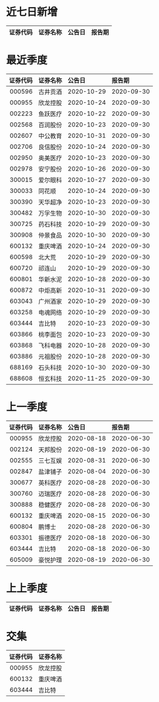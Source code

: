 # 近七日新增
| 证券代码   | 证券名称   | 公告日   | 报告期   |
|------------|------------|----------|----------|

# 最近季度
|   证券代码 | 证券名称   | 公告日     | 报告期     |
|-----------:|:-----------|:-----------|:-----------|
|     000596 | 古井贡酒   | 2020-10-29 | 2020-09-30 |
|     000955 | 欣龙控股   | 2020-10-24 | 2020-09-30 |
|     002223 | 鱼跃医疗   | 2020-10-22 | 2020-09-30 |
|     002568 | 百润股份   | 2020-10-23 | 2020-09-30 |
|     002607 | 中公教育   | 2020-10-31 | 2020-09-30 |
|     002706 | 良信股份   | 2020-10-24 | 2020-09-30 |
|     002950 | 奥美医疗   | 2020-10-23 | 2020-09-30 |
|     002978 | 安宁股份   | 2020-10-26 | 2020-09-30 |
|     300015 | 爱尔眼科   | 2020-10-27 | 2020-09-30 |
|     300033 | 同花顺     | 2020-10-24 | 2020-09-30 |
|     300390 | 天华超净   | 2020-10-23 | 2020-09-30 |
|     300482 | 万孚生物   | 2020-10-30 | 2020-09-30 |
|     300725 | 药石科技   | 2020-10-29 | 2020-09-30 |
|     300908 | 仲景食品   | 2020-10-30 | 2020-09-30 |
|     600132 | 重庆啤酒   | 2020-10-24 | 2020-09-30 |
|     600598 | 北大荒     | 2020-10-29 | 2020-09-30 |
|     600720 | 祁连山     | 2020-10-29 | 2020-09-30 |
|     600801 | 华新水泥   | 2020-10-28 | 2020-09-30 |
|     600872 | 中炬高新   | 2020-10-31 | 2020-09-30 |
|     603043 | 广州酒家   | 2020-10-29 | 2020-09-30 |
|     603258 | 电魂网络   | 2020-10-29 | 2020-09-30 |
|     603444 | 吉比特     | 2020-10-23 | 2020-09-30 |
|     603866 | 桃李面包   | 2020-10-23 | 2020-09-30 |
|     603868 | 飞科电器   | 2020-10-28 | 2020-09-30 |
|     603886 | 元祖股份   | 2020-10-28 | 2020-09-30 |
|     688169 | 石头科技   | 2020-10-30 | 2020-09-30 |
|     688608 | 恒玄科技   | 2020-11-25 | 2020-09-30 |

# 上一季度
|   证券代码 | 证券名称   | 公告日     | 报告期     |
|-----------:|:-----------|:-----------|:-----------|
|     000955 | 欣龙控股   | 2020-08-18 | 2020-06-30 |
|     002124 | 天邦股份   | 2020-08-19 | 2020-06-30 |
|     002555 | 三七互娱   | 2020-08-31 | 2020-06-30 |
|     002847 | 盐津铺子   | 2020-08-04 | 2020-06-30 |
|     300677 | 英科医疗   | 2020-08-28 | 2020-06-30 |
|     300760 | 迈瑞医疗   | 2020-08-28 | 2020-06-30 |
|     300888 | 稳健医疗   | 2020-08-28 | 2020-06-30 |
|     600132 | 重庆啤酒   | 2020-08-15 | 2020-06-30 |
|     600804 | 鹏博士     | 2020-08-28 | 2020-06-30 |
|     603301 | 振德医疗   | 2020-08-18 | 2020-06-30 |
|     603444 | 吉比特     | 2020-08-18 | 2020-06-30 |
|     605009 | 豪悦护理   | 2020-08-19 | 2020-06-30 |

# 上上季度
| 证券代码   | 证券名称   | 公告日   | 报告期   |
|------------|------------|----------|----------|

# 交集
|   证券代码 | 证券名称   |
|-----------:|:-----------|
|     000955 | 欣龙控股   |
|     600132 | 重庆啤酒   |
|     603444 | 吉比特     |

